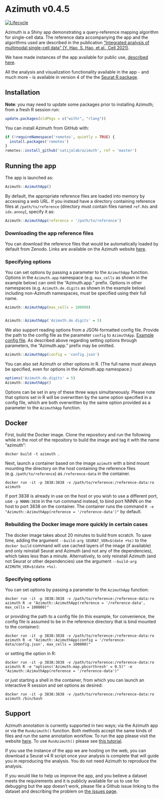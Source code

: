 
<!-- README.md is generated from README.Rmd. Please edit that file -->

# Azimuth v0.4.5

<!-- badges: start -->

[![Lifecycle](https://img.shields.io/badge/lifecycle-maturing-blue.svg)](https://github.com/satijalab/azimuth)
<!-- badges: end -->

Azimuth is a Shiny app demonstrating a query-reference mapping algorithm
for single-cell data. The reference data accompanying the app and the
algorithms used are described in the publication [“Integrated analysis
of multimodal single-cell data” (Y. Hao, S. Hao, et al., Cell
2021)](https://doi.org/10.1016/j.cell.2021.04.048).

We have made instances of the app available for public use, [described
here](https://azimuth.hubmapconsortium.org).

All the analysis and visualization functionality available in the app -
and much more - is available in version 4 of the the [Seurat R
package](https://satijalab.org/seurat).

## Installation

**Note**: you may need to update some packages prior to installing
Azimuth; from a fresh R session run:

``` r
update.packages(oldPkgs = c("withr", "rlang"))
```

You can install Azimuth from GitHub with:

``` r
if (!requireNamespace('remotes', quietly = TRUE) {
  install.packages('remotes')
}
remotes::install_github('satijalab/azimuth', ref = 'master')
```

## Running the app

The app is launched as:

``` r
Azimuth::AzimuthApp()
```

By default, the appropriate reference files are loaded into memory by
accessing a web URL. If you instead have a directory containing
reference files at `/path/to/reference` (directory must contain files
named `ref.Rds` and `idx.annoy`), specify it as:

``` r
Azimuth::AzimuthApp(reference = '/path/to/reference')
```

### Downloading the app reference files

You can download the reference files that would be automatically loaded
by default from Zenodo. Links are available on the Azimuth website
[here](https://azimuth.hubmapconsortium.org/references/).

### Specifying options

You can set options by passing a parameter to the `AzimuthApp` function.
Options in the `Azimuth.app` namespace (e.g. `max_cells` as shown in the
example below) can omit the “Azimuth.app.” prefix. Options in other
namespaces (e.g. `Azimuth.de.digits` as shown in the example below)
including non-Azimuth namespaces, must be specified using their full
name.

``` r
Azimuth::AzimuthApp(max_cells = 100000)


Azimuth::AzimuthApp('Azimuth.de.digits' = 5)
```

We also support reading options from a JSON-formatted config file.
Provide the path to the config file as the parameter `config` to
`AzimuthApp`. [Example config file](inst/resources/config.json). As
described above regarding setting options through parameters, the
“Azimuth.app.” prefix may be omitted.

``` r
Azimuth::AzimuthApp(config = 'config.json')
```

You can also set Azimuth or other options in R. (The full name must
always be specified, even for options in the Azimuth.app namespace.)

``` r
options('Azimuth.de.digits' = 5)
Azimuth::AzimuthApp()
```

Options can be set in any of these three ways simultaneously. Please
note that options set in R will be overwritten by the same option
specified in a config file, which are both overwritten by the same
option provided as a parameter to the `AzimuthApp` function.

## Docker

First, build the Docker image. Clone the repository and run the
following while in the root of the repository to build the image and tag
it with the name “azimuth”:

    docker build -t azimuth .

Next, launch a container based on the image `azimuth` with a bind mount
mounting the directory on the host containing the reference files
(e.g. `/path/to/reference`) as `/reference-data` in the container.

    docker run -it -p 3838:3838 -v /path/to/reference:/reference-data:ro azimuth

If port 3838 is already in use on the host or you wish to use a
different port, use `-p NNNN:3838` in the run command instead, to bind
port NNNN on the host to port 3838 on the container. The container runs
the command `R -e "Azimuth::AzimuthApp(reference = '/reference-data')"`
by default.

### Rebuilding the Docker image more quickly in certain cases

The docker image takes about 20 minutes to build from scratch. To save
time, adding the argument `--build-arg SEURAT_VER=$(date +%s)` to the
`docker build` command will use cached layers of the image (if
available) and only reinstall Seurat and Azimuth (and not any of the
dependencies), which takes less than a minute. Alternatively, to only
reinstall Azimuth (and not Seurat or other dependencies) use the
argument `--build-arg AZIMUTH_VER=$(date +%s)`.

### Specifying options

You can set options by passing a parameter to the `AzimuthApp` function:

    docker run -it -p 3838:3838 -v /path/to/reference:/reference-data:ro azimuth R -e "Azimuth::AzimuthApp(reference = '/reference-data', max_cells = 100000)"

or providing the path to a config file (in this example, for
convenience, the config file is assumed to be in the reference directory
that is bind mounted to the container):

    docker run -it -p 3838:3838 -v /path/to/reference:/reference-data:ro azimuth R -e "Azimuth::AzimuthApp(config = '/reference-data/config.json', max_cells = 100000)"

or setting the option in R:

    docker run -it -p 3838:3838 -v /path/to/reference:/reference-data:ro azimuth R -e "options('Azimuth.map.pbcorthresh' = 0.5)" -e "Azimuth::AzimuthApp(reference = '/reference-data')"

or just starting a shell in the container, from which you can launch an
interactive R session and set options as desired:

    docker run -it -p 3838:3838 -v /path/to/reference:/reference-data:ro azimuth /bin/bash

## Support

Azimuth annotation is currently supported in two ways; via the Azimuth
app or via the `RunAzimuth()` function. Both methods accept the same
kinds of files and run the same annotation workflow. To run the app
please visit the website [here](https://azimuth.hubmapconsortium.org).
To use `RunAzimuth()` please see [this
tutorial](https://satijalab.github.io/azimuth/articles/run_azimuth_tutorial.html).

If you use the instance of the app we are hosting on the web, you can
download a Seurat v4 R script once your analysis is complete that will
guide you in reproducing the analysis. You do not need Azimuth to
reproduce the analysis.

If you would like to help us improve the app, and you believe a dataset
meets the requirements and it is publicly available for us to use for
debugging but the app doesn’t work, please file a Github issue linking
to the dataset and describing the problem on [the issues
page](https://github.com/satijalab/azimuth/issues).

